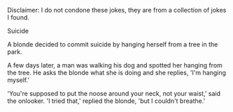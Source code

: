 Disclaimer: I do not condone these jokes, they are from a collection of jokes I found.

Suicide

A blonde decided to commit suicide by hanging herself from a tree in the park. 

A few days later, a man was walking his dog and spotted her hanging from the tree. He asks the blonde what she is doing and she replies, 'I'm hanging myself.'

'You're supposed to put the noose around your neck, not your waist,' said the onlooker. 'I tried that,' replied the blonde, 'but I couldn't breathe.'

